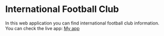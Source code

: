 # International Football Club
In this web application you can find international football club information.
You can check the live app: [My app](https://vigorous-lovelace-becfc9.netlify.app)
